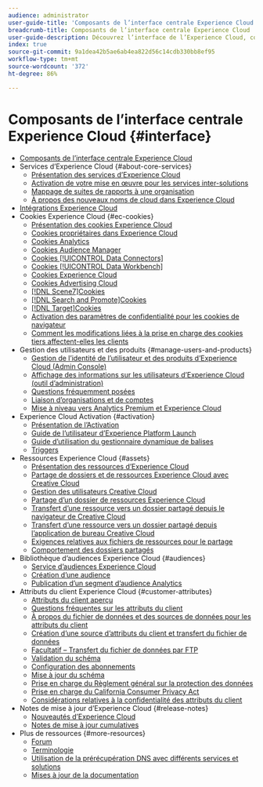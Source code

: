 ```yaml
---
audience: administrator
user-guide-title: 'Composants de l’interface centrale Experience Cloud '
breadcrumb-title: Composants de l’interface centrale Experience Cloud
user-guide-description: Découvrez l’interface de l’Experience Cloud, configurez les préférences, recherchez de l’aide et des objets commerciaux. Obtenez de l’aide sur la gestion des utilisateurs et des produits, les attributs du client, la bibliothèque d’audiences, les cookies et les ressources Experience Cloud.
index: true
source-git-commit: 9a1dea42b5ae6ab4ea822d56c14cdb330bb8ef95
workflow-type: tm+mt
source-wordcount: '372'
ht-degree: 86%

---
```



# Composants de l’interface centrale Experience Cloud {#interface}

+ [Composants de l’interface centrale Experience Cloud](experience-cloud.md)
+ Services d’Experience Cloud {#about-core-services}
   + [Présentation des services d’Experience Cloud](core-services-landing.md)
   + [Activation de votre mise en œuvre pour les services inter-solutions](core-services/core-services.md)
   + [Mappage de suites de rapports à une organisation](core-services/report-suite-mapping.md)
   + [À propos des nouveaux noms de cloud dans Experience Cloud](solutions-core-services.md)
+ [Intégrations Experience Cloud](marketing-cloud-integrations.md)
+ Cookies Experience Cloud {#ec-cookies}
   + [Présentation des cookies Experience Cloud](cookies/cookies-privacy.md)
   + [Cookies propriétaires dans Experience Cloud](cookies/cookies-first-party.md)
   + [Cookies Analytics](cookies/cookies-analytics.md)
   + [Cookies Audience Manager](cookies/cookies-am.md)
   + [Cookies [!UICONTROL Data Connectors]](cookies/cookies-dc.md)
   + [Cookies [!UICONTROL Data Workbench]](cookies/cookies-insight.md)
   + [Cookies Experience Cloud](cookies/cookies-mc.md)
   + [Cookies Advertising Cloud](cookies/cookies-advertising-cloud.md)
   + [[!DNL Scene7]Cookies ](cookies/cookies-s7.md)
   + [[!DNL Search and Promote]Cookies ](cookies/cookies-snp.md)
   + [[!DNL Target]Cookies ](cookies/cookies-target.md)
   + [Activation des paramètres de confidentialité pour les cookies de navigateur](cookies/browser-cookie-settings.md)
   + [Comment les modifications liées à la prise en charge des cookies tiers affectent-elles les clients](cookies/cookies-thirdparty.md)
+ Gestion des utilisateurs et des produits {#manage-users-and-products}
   + [Gestion de l’identité de l’utilisateur et des produits d’Experience Cloud (Admin Console)](admin-getting-started/admin-getting-started.md)
   + [Affichage des informations sur les utilisateurs d’Experience Cloud (outil d’administration)](admin-getting-started/admin-tool-experience-cloud.md)
   + [Questions fréquemment posées](admin-getting-started/faq.md)
   + [Liaison d’organisations et de comptes](admin-getting-started/organizations.md)
   + [Mise à niveau vers Analytics Premium et Experience Cloud](admin-getting-started/upgrade-to-analytics-premium.md)
+ Experience Cloud Activation {#activation}
   + [Présentation de l’Activation](activation/activation.md)
   + [Guide de l’utilisateur d’Experience Platform Launch](https://docs.adobe.com/content/help/fr-FR/launch/using/overview.html)
   + [Guide d’utilisation du gestionnaire dynamique de balises](https://docs.adobe.com/content/help/fr-FR/dtm/using/dtm-home.html)
   + [Triggers](activation/triggers.md)
+ Ressources Experience Cloud {#assets}
   + [Présentation des ressources d’Experience Cloud](experience-cloud-assets/experience-cloud-assets.md)
   + [Partage de dossiers et de ressources Experience Cloud avec Creative Cloud](experience-cloud-assets/creative-cloud.md)
   + [Gestion des utilisateurs Creative Cloud](experience-cloud-assets/t-admin-add-cc-user.md)
   + [Partage d’un dossier de ressources Experience Cloud](experience-cloud-assets/t-share-creative-cloud.md)
   + [Transfert d’une ressource vers un dossier partagé depuis le navigateur de Creative Cloud](experience-cloud-assets/t-upload-asset-cc.md)
   + [Transfert d’une ressource vers un dossier partagé depuis l’application de bureau Creative Cloud](experience-cloud-assets/t-cc-asset-upload-thor.md)
   + [Exigences relatives aux fichiers de ressources pour le partage](experience-cloud-assets/assets-file-reqs.md)
   + [Comportement des dossiers partagés](experience-cloud-assets/asset-behavior.md)
+ Bibliothèque d’audiences Experience Cloud {#audiences}
   + [Service d’audiences Experience Cloud](audience-library/audience-library.md)
   + [Création d’une audience](audience-library/t-audience-create.md)
   + [Publication d’un segment d’audience Analytics](audience-library/t-publish-audience-segment.md)
+ Attributs du client Experience Cloud {#customer-attributes}
   + [Attributs du client  aperçu](attributes/attributes.md)
   + [Questions fréquentes sur les attributs du client](attributes/faq-crs.md)
   + [À propos du fichier de données et des sources de données pour les attributs du client](attributes/crs-data-file.md)
   + [Création d’une source d’attributs du client et transfert du fichier de données](attributes/t-crs-usecase.md)
   + [Facultatif – Transfert du fichier de données par FTP](attributes/t-upload-attributes-ftp.md)
   + [Validation du schéma](attributes/validate-schema.md)
   + [Configuration des abonnements](attributes/subscription.md)
   + [Mise à jour du schéma](attributes/t-update-schema.md)
   + [Prise en charge du Règlement général sur la protection des données](attributes/gdpr.md)
   + [Prise en charge du California Consumer Privacy Act](attributes/ccpa.md)
   + [Considérations relatives à la confidentialité des attributs du client](attributes/privacy-mac.md)
+ Notes de mise à jour d’Experience Cloud {#release-notes}
   + [Nouveautés d’Experience Cloud](https://docs.adobe.com/content/help/fr-FR/release-notes/experience-cloud/current.html)
   + [Notes de mise à jour cumulatives](marketing-cloud-interface/release-notes.md)
+ Plus de ressources {#more-resources}
   + [Forum](https://forums.adobe.com/community/experience-cloud)
   + [Terminologie](terms.md)
   + [Utilisation de la prérécupération DNS avec différents services et solutions](dns-prefetch.md)
   + [Mises à jour de la documentation](doc-updates.md)

